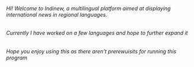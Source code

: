 ###### HI! Welcome to Indinew, a multilingual platform aimed at displaying international news in regional languages. 
###### Currently I have worked on a few languages and hope to further expand it
###### Hope you enjoy using this as there aren't prerewuisits for running this program


